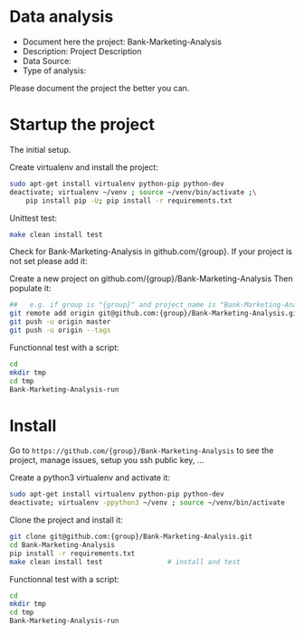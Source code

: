 # Data analysis
- Document here the project: Bank-Marketing-Analysis
- Description: Project Description
- Data Source:
- Type of analysis:

Please document the project the better you can.

# Startup the project

The initial setup.

Create virtualenv and install the project:
```bash
sudo apt-get install virtualenv python-pip python-dev
deactivate; virtualenv ~/venv ; source ~/venv/bin/activate ;\
    pip install pip -U; pip install -r requirements.txt
```

Unittest test:
```bash
make clean install test
```

Check for Bank-Marketing-Analysis in github.com/{group}. If your project is not set please add it:

Create a new project on github.com/{group}/Bank-Marketing-Analysis
Then populate it:

```bash
##   e.g. if group is "{group}" and project_name is "Bank-Marketing-Analysis"
git remote add origin git@github.com:{group}/Bank-Marketing-Analysis.git
git push -u origin master
git push -u origin --tags
```

Functionnal test with a script:

```bash
cd
mkdir tmp
cd tmp
Bank-Marketing-Analysis-run
```

# Install

Go to `https://github.com/{group}/Bank-Marketing-Analysis` to see the project, manage issues,
setup you ssh public key, ...

Create a python3 virtualenv and activate it:

```bash
sudo apt-get install virtualenv python-pip python-dev
deactivate; virtualenv -ppython3 ~/venv ; source ~/venv/bin/activate
```

Clone the project and install it:

```bash
git clone git@github.com:{group}/Bank-Marketing-Analysis.git
cd Bank-Marketing-Analysis
pip install -r requirements.txt
make clean install test                # install and test
```
Functionnal test with a script:

```bash
cd
mkdir tmp
cd tmp
Bank-Marketing-Analysis-run
```

